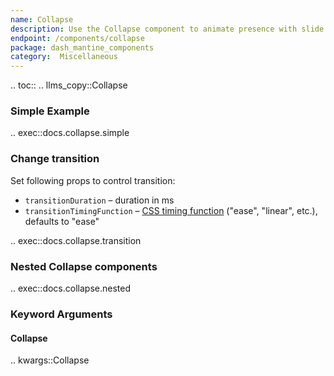 ```yaml
---
name: Collapse
description: Use the Collapse component to animate presence with slide down/up transition
endpoint: /components/collapse
package: dash_mantine_components
category:  Miscellaneous
---
```


.. toc::
.. llms_copy::Collapse

### Simple Example


.. exec::docs.collapse.simple

### Change transition
Set following props to control transition:

- `transitionDuration` – duration in ms
- `transitionTimingFunction` – [CSS timing function](https://developer.mozilla.org/en-US/docs/Web/CSS/transition-timing-function) ("ease", "linear", etc.), defaults to "ease"

.. exec::docs.collapse.transition

### Nested Collapse components

.. exec::docs.collapse.nested


### Keyword Arguments

#### Collapse

.. kwargs::Collapse
